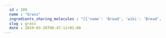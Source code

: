 ```yaml
---
  id : 109
  name : "Grass"
  ingredients_sharing_molecules : "[{'name': 'Bread', 'wiki': 'Bread', 'id': 2, 'category': 'Bakery', 'common_molecules': [6986, 379]}, {'name': 'Oats', 'wiki': 'Oat', 'id': 54, 'category': 'Cereal', 'common_molecules': [6986, 379]}, {'name': 'Rice', 'wiki': 'Rice', 'id': 55, 'category': 'Cereal', 'common_molecules': [6986, 379]}, {'name': 'Chamomile', 'wiki': 'Chamaemelum_nobile', 'id': 102, 'category': 'Essential Oil', 'common_molecules': [6986, 379]}, {'name': 'Lemon Grass', 'wiki': 'Cymbopogon', 'id': 113, 'category': 'Essential Oil', 'common_molecules': [6986, 379]}]"
  slug : grass
  date : 2019-03-26T08:47:11+01:00
---
```



